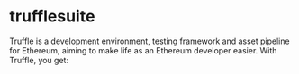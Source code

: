 # trufflesuite
Truffle is a development environment, testing framework and asset pipeline for Ethereum, aiming to make life as an Ethereum developer easier. With Truffle, you get:
